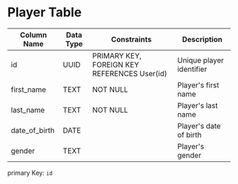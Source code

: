 # Player Table

| Column Name   | Data Type | Constraints                                  | Description              |
| ------------- | --------- | -------------------------------------------- | ------------------------ |
| id            | UUID      | PRIMARY KEY, FOREIGN KEY REFERENCES User(id) | Unique player identifier |
| first_name    | TEXT      | NOT NULL                                     | Player's first name      |
| last_name     | TEXT      | NOT NULL                                     | Player's last name       |
| date_of_birth | DATE      |                                              | Player's date of birth   |
| gender        | TEXT      |                                              | Player's gender          |

primary Key: `id`
